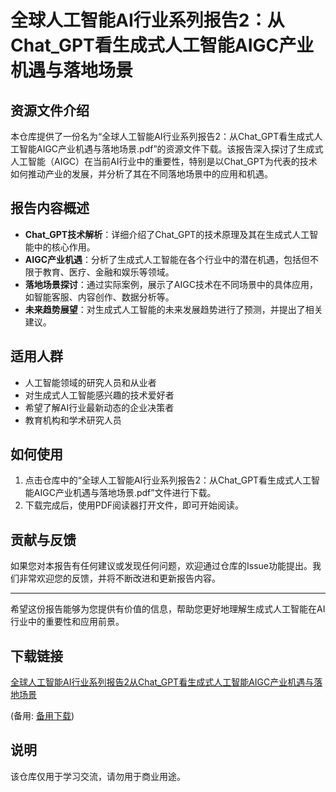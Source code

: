 # 全球人工智能AI行业系列报告2：从Chat_GPT看生成式人工智能AIGC产业机遇与落地场景

## 资源文件介绍

本仓库提供了一份名为“全球人工智能AI行业系列报告2：从Chat_GPT看生成式人工智能AIGC产业机遇与落地场景.pdf”的资源文件下载。该报告深入探讨了生成式人工智能（AIGC）在当前AI行业中的重要性，特别是以Chat_GPT为代表的技术如何推动产业的发展，并分析了其在不同落地场景中的应用和机遇。

## 报告内容概述

- **Chat_GPT技术解析**：详细介绍了Chat_GPT的技术原理及其在生成式人工智能中的核心作用。
- **AIGC产业机遇**：分析了生成式人工智能在各个行业中的潜在机遇，包括但不限于教育、医疗、金融和娱乐等领域。
- **落地场景探讨**：通过实际案例，展示了AIGC技术在不同场景中的具体应用，如智能客服、内容创作、数据分析等。
- **未来趋势展望**：对生成式人工智能的未来发展趋势进行了预测，并提出了相关建议。

## 适用人群

- 人工智能领域的研究人员和从业者
- 对生成式人工智能感兴趣的技术爱好者
- 希望了解AI行业最新动态的企业决策者
- 教育机构和学术研究人员

## 如何使用

1. 点击仓库中的“全球人工智能AI行业系列报告2：从Chat_GPT看生成式人工智能AIGC产业机遇与落地场景.pdf”文件进行下载。
2. 下载完成后，使用PDF阅读器打开文件，即可开始阅读。

## 贡献与反馈

如果您对本报告有任何建议或发现任何问题，欢迎通过仓库的Issue功能提出。我们非常欢迎您的反馈，并将不断改进和更新报告内容。

---

希望这份报告能够为您提供有价值的信息，帮助您更好地理解生成式人工智能在AI行业中的重要性和应用前景。

## 下载链接
[全球人工智能AI行业系列报告2从Chat_GPT看生成式人工智能AIGC产业机遇与落地场景](https://pan.quark.cn/s/25ae95c8c91b) 

(备用: [备用下载](https://pan.baidu.com/s/1S0Glk4FPF8uthXVqszvvyA?pwd=1234))

## 说明

该仓库仅用于学习交流，请勿用于商业用途。
